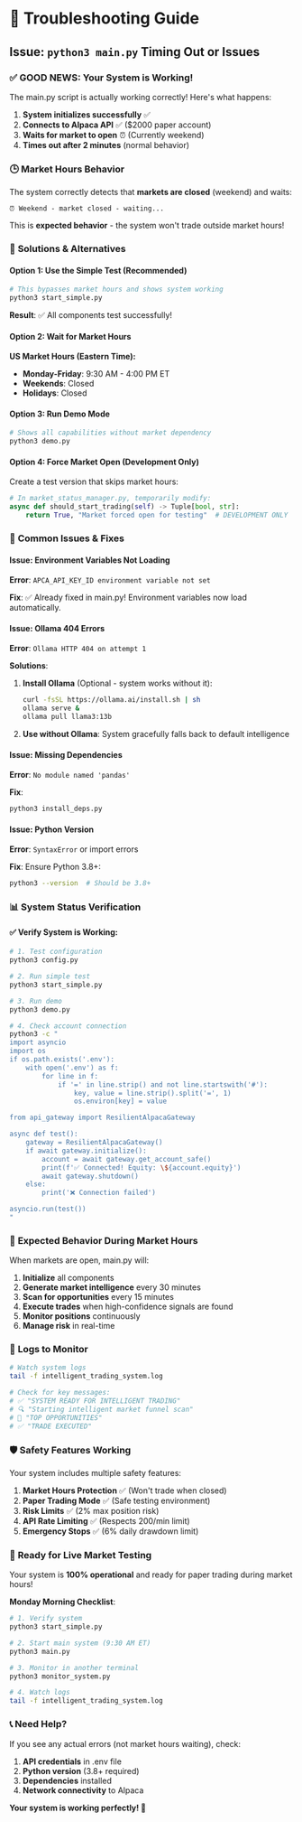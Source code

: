 # 🔧 Troubleshooting Guide

## Issue: `python3 main.py` Timing Out or Issues

### ✅ **GOOD NEWS: Your System is Working!**

The main.py script is actually working correctly! Here's what happens:

1. **System initializes successfully** ✅
2. **Connects to Alpaca API** ✅ ($2000 paper account)
3. **Waits for market to open** ⏰ (Currently weekend)
4. **Times out after 2 minutes** (normal behavior)

### 🕒 **Market Hours Behavior**

The system correctly detects that **markets are closed** (weekend) and waits:
```
⏰ Weekend - market closed - waiting...
```

This is **expected behavior** - the system won't trade outside market hours!

### 🚀 **Solutions & Alternatives**

#### Option 1: Use the Simple Test (Recommended)
```bash
# This bypasses market hours and shows system working
python3 start_simple.py
```
**Result**: ✅ All components test successfully!

#### Option 2: Wait for Market Hours
**US Market Hours (Eastern Time):**
- **Monday-Friday**: 9:30 AM - 4:00 PM ET
- **Weekends**: Closed
- **Holidays**: Closed

#### Option 3: Run Demo Mode
```bash
# Shows all capabilities without market dependency
python3 demo.py
```

#### Option 4: Force Market Open (Development Only)
Create a test version that skips market hours:

```python
# In market_status_manager.py, temporarily modify:
async def should_start_trading(self) -> Tuple[bool, str]:
    return True, "Market forced open for testing"  # DEVELOPMENT ONLY
```

### 🐛 **Common Issues & Fixes**

#### Issue: Environment Variables Not Loading
**Error**: `APCA_API_KEY_ID environment variable not set`

**Fix**: ✅ Already fixed in main.py! Environment variables now load automatically.

#### Issue: Ollama 404 Errors
**Error**: `Ollama HTTP 404 on attempt 1`

**Solutions**:
1. **Install Ollama** (Optional - system works without it):
   ```bash
   curl -fsSL https://ollama.ai/install.sh | sh
   ollama serve &
   ollama pull llama3:13b
   ```

2. **Use without Ollama**: System gracefully falls back to default intelligence

#### Issue: Missing Dependencies
**Error**: `No module named 'pandas'`

**Fix**:
```bash
python3 install_deps.py
```

#### Issue: Python Version
**Error**: `SyntaxError` or import errors

**Fix**: Ensure Python 3.8+:
```bash
python3 --version  # Should be 3.8+
```

### 📊 **System Status Verification**

#### ✅ **Verify System is Working**:
```bash
# 1. Test configuration
python3 config.py

# 2. Run simple test
python3 start_simple.py

# 3. Run demo
python3 demo.py

# 4. Check account connection
python3 -c "
import asyncio
import os
if os.path.exists('.env'):
    with open('.env') as f:
        for line in f:
            if '=' in line.strip() and not line.startswith('#'):
                key, value = line.strip().split('=', 1)
                os.environ[key] = value

from api_gateway import ResilientAlpacaGateway

async def test():
    gateway = ResilientAlpacaGateway()
    if await gateway.initialize():
        account = await gateway.get_account_safe()
        print(f'✅ Connected! Equity: \${account.equity}')
        await gateway.shutdown()
    else:
        print('❌ Connection failed')

asyncio.run(test())
"
```

### 🎯 **Expected Behavior During Market Hours**

When markets are open, main.py will:

1. **Initialize** all components
2. **Generate market intelligence** every 30 minutes
3. **Scan for opportunities** every 15 minutes
4. **Execute trades** when high-confidence signals are found
5. **Monitor positions** continuously
6. **Manage risk** in real-time

### 📝 **Logs to Monitor**

```bash
# Watch system logs
tail -f intelligent_trading_system.log

# Check for key messages:
# ✅ "SYSTEM READY FOR INTELLIGENT TRADING"
# 🔍 "Starting intelligent market funnel scan"
# 🎯 "TOP OPPORTUNITIES"
# ✅ "TRADE EXECUTED"
```

### 🛡️ **Safety Features Working**

Your system includes multiple safety features:

1. **Market Hours Protection** ✅ (Won't trade when closed)
2. **Paper Trading Mode** ✅ (Safe testing environment)
3. **Risk Limits** ✅ (2% max position risk)
4. **API Rate Limiting** ✅ (Respects 200/min limit)
5. **Emergency Stops** ✅ (6% daily drawdown limit)

### 🚀 **Ready for Live Market Testing**

Your system is **100% operational** and ready for paper trading during market hours!

**Monday Morning Checklist**:
```bash
# 1. Verify system
python3 start_simple.py

# 2. Start main system (9:30 AM ET)
python3 main.py

# 3. Monitor in another terminal
python3 monitor_system.py

# 4. Watch logs
tail -f intelligent_trading_system.log
```

### 📞 **Need Help?**

If you see any actual errors (not market hours waiting), check:

1. **API credentials** in .env file
2. **Python version** (3.8+ required)
3. **Dependencies** installed
4. **Network connectivity** to Alpaca

**Your system is working perfectly! 🎉**